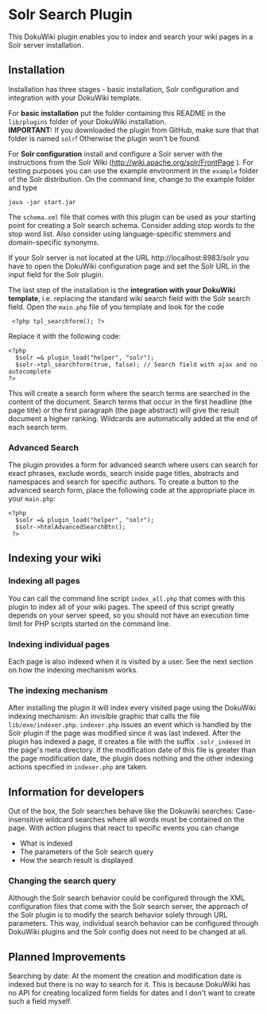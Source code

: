Solr Search Plugin
==================

This DokuWiki plugin enables you to index and search your wiki pages in a Solr server installation.

Installation
------------
Installation has three stages - basic installation, Solr configuration and integration with your DokuWiki template.

For **basic installation** put the folder containing this README in the `lib/plugins` folder of your DokuWiki installation.  
**IMPORTANT:** If you downloaded the plugin from GitHub, make sure that that folder is named `solr`! Otherwise the plugin won't be found.

For **Solr configuration** install and configure a Solr server with the instructions from the Solr Wiki (http://wiki.apache.org/solr/FrontPage ). For testing purposes you can use the example environment in the `example` folder of the Solr distribution. On the command line, change to the example folder and type

    java -jar start.jar

The `schema.xml` file that comes with this plugin can be used as your starting  point for creating a Solr search schema. Consider adding stop words to the stop word list. Also consider using language-specific stemmers and domain-specific synonyms.

If your Solr server is not located at the URL http://localhost:8983/solr you have to open the DokuWiki configuration page and set the Solr URL in the input field for the Solr plugin.

The last step of the installation is the **integration with your DokuWiki template**, i.e. replacing the standard wiki search field with the Solr search field. Open the `main.php` file of you template and look for the code

     <?php tpl_searchform(); ?>

Replace it with the following code:

    <?php 
      $solr =& plugin_load("helper", "solr");
      $solr->tpl_searchform(true, false); // Search field with ajax and no autocomplete
    ?> 
    
This will create a search form where the search terms are searched in the content of the document. Search terms that occur in the first headline (the page title) or the first paragraph (the page abstract) will give the result document a higher ranking. Wildcards are automatically added at the end of each search term.

### Advanced Search ###
The plugin provides a form for advanced search where users can search for exact phrases, exclude words, search inside page titles, abstracts and namespaces and search for specific authors. To create a button to the advanced search form, place the following code at the appropriate place in your `main.php`:

    <?php
      $solr =& plugin_load("helper", "solr");
      $solr->htmlAdvancedSearchBtn();
     ?>

Indexing your wiki
------------------

### Indexing all pages ###
You can call the command line script `index_all.php` that comes with this plugin to index all of your wiki pages. The speed of this script greatly depends on your server speed, so you should not have an execution time limit for PHP scripts started on the command line.

### Indexing individual pages ###
Each page is also indexed when it is visited by a user. See the next section on how the indexing mechanism works.

### The indexing mechanism ###
After installing the plugin it will index every visited page using the DokuWiki indexing mechanism: An invisible graphic that calls the file `lib/exe/indexer.php`. `indexer.php` issues an event which is handled by the Solr plugin if the page was modified since it was last indexed. After the plugin has indexed a page, it creates a file with the suffix `.solr_indexed` in the page's meta directory. If the modification date of this file is greater than the page modification date, the plugin does nothing and the other indexing actions specified in `indexer.php` are taken.

Information for developers
--------------------------
Out of the box, the Solr searches behave like the Dokuwiki searches: Case-insensitive wildcard searches where all words must be contained on the page. With action plugins that react to specific events you can change
- What is indexed
- The parameters of the Solr search query
- How the search result is displayed

### Changing the search query ###
Although the Solr search behavior could be configured through the XML configuration files that come with the Solr search server, the approach of the Solr plugin is to modify the search behavior solely through URL parameters. This way, individual search behavior can be configured through DokuWiki plugins and the Solr config does not need to be changed at all.

Planned Improvements
--------------------
Searching by date: At the moment the creation and modification date is indexed but there is no way to search for it. This is because DokuWiki has no API for creating localized form fields for dates and I don't want to create such a field myself.


